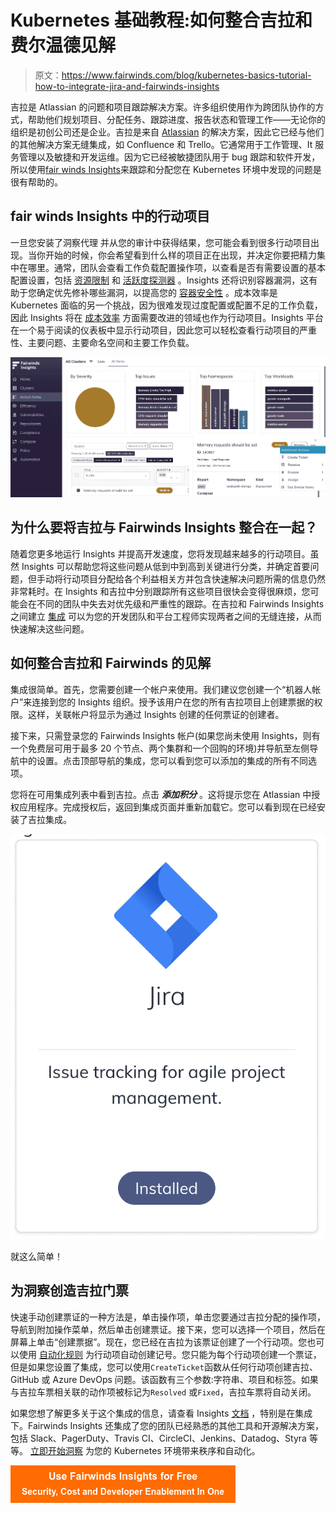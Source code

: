 # Kubernetes 基础教程:如何整合吉拉和费尔温德见解

> 原文：<https://www.fairwinds.com/blog/kubernetes-basics-tutorial-how-to-integrate-jira-and-fairwinds-insights>

 吉拉是 Atlassian 的问题和项目跟踪解决方案。许多组织使用[](https://www.atlassian.com/software/jira/guides/getting-started/overview#:~:text=Jira%20is%20a%20suite%20of,%2C%20Ops%20teams%2C%20and%20more.)作为跨团队协作的方式，帮助他们规划项目、分配任务、跟踪进度、报告状态和管理工作——无论你的组织是初创公司还是企业。吉拉是来自 [Atlassian](https://www.atlassian.com/) 的解决方案，因此它已经与他们的其他解决方案无缝集成，如 Confluence 和 Trello。它通常用于工作管理、It 服务管理以及敏捷和开发运维。因为它已经被敏捷团队用于 bug 跟踪和软件开发，所以使用[fair winds Insights](https://www.fairwinds.com/insights)来跟踪和分配您在 Kubernetes 环境中发现的问题是很有帮助的。

## fair winds Insights 中的行动项目

一旦您安装了洞察代理 并从您的审计中获得结果，您可能会看到很多行动项目出现。当你开始的时候，你会希望看到什么样的项目正在出现，并决定你要把精力集中在哪里。通常，团队会查看工作负载配置操作项，以查看是否有需要设置的基本配置设置，包括 [资源限制](https://www.fairwinds.com/blog/kubernetes-resource-limits) 和 [活跃度探测器](https://www.fairwinds.com/blog/how-to-identify-missing-readiness-probes-in-kubernetes) 。Insights 还将识别容器漏洞，这有助于您确定优先修补哪些漏洞，以提高您的 [容器安全性](https://insights.docs.fairwinds.com/first-steps/container-security/) 。成本效率是 Kubernetes 面临的另一个挑战，因为很难发现过度配置或配置不足的工作负载，因此 Insights 将在 [成本效率](https://insights.docs.fairwinds.com/first-steps/cost-efficiency) 方面需要改进的领域也作为行动项目。Insights 平台在一个易于阅读的仪表板中显示行动项目，因此您可以轻松查看行动项目的严重性、主要问题、主要命名空间和主要工作负载。

![image of Action Items in Fairwinds Insights](img/6ce23b982b5065a743e2cc619eeb702e.png)

## 为什么要将吉拉与 Fairwinds Insights 整合在一起？

随着您更多地运行 Insights 并提高开发速度，您将发现越来越多的行动项目。虽然 Insights 可以帮助您将这些问题从低到中到高到关键进行分类，并确定首要问题，但手动将行动项目分配给各个利益相关方并包含快速解决问题所需的信息仍然非常耗时。在 Insights 和吉拉中分别跟踪所有这些项目很快会变得很麻烦，您可能会在不同的团队中失去对优先级和严重性的跟踪。在吉拉和 Fairwinds Insights 之间建立 [集成](https://insights.docs.fairwinds.com/installation/integrations/jira/#installation) 可以为您的开发团队和平台工程师实现两者之间的无缝连接，从而快速解决这些问题。

## 如何整合吉拉和 Fairwinds 的见解

集成很简单。首先，您需要创建一个帐户来使用。我们建议您创建一个“机器人帐户”来连接到您的 Insights 组织。授予该用户在您的所有吉拉项目上创建票据的权限。这样，关联帐户将显示为通过 Insights 创建的任何票证的创建者。

接下来，只需登录您的 Fairwinds Insights 帐户(如果您尚未使用 Insights，则有一个免费层[](https://www.fairwinds.com/insights-pricing)可用于最多 20 个节点、两个集群和一个回购的环境)并导航至左侧导航中的设置。点击顶部导航的集成，您可以看到您可以添加的集成的所有不同选项。

您将在可用集成列表中看到吉拉。点击 ***添加积分*** 。这将提示您在 Atlassian 中授权应用程序。完成授权后，返回到集成页面并重新加载它。您可以看到现在已经安装了吉拉集成。

![image of  installed Jira integration](img/db8e109653ce93dd2ac46d9f747ac3e7.png)

就这么简单！

## 为洞察创造吉拉门票

快速手动创建票证的一种方法是，单击操作项，单击您要通过吉拉分配的操作项，导航到附加操作菜单，然后单击创建票证。接下来，您可以选择一个项目，然后在屏幕上单击“创建票据”。现在，您已经在吉拉为该票证创建了一个行动项。您也可以使用 [自动化规则](https://insights.docs.fairwinds.com/configure/automation/integrations/#tickets) 为行动项自动创建记号。您只能为每个行动项创建一个票证，但是如果您设置了集成，您可以使用`CreateTicket`函数从任何行动项创建吉拉、GitHub 或 Azure DevOps 问题。该函数有三个参数:字符串、项目和标签。如果与吉拉车票相关联的动作项被标记为`Resolved` 或`Fixed`，吉拉车票将自动关闭。

如果您想了解更多关于这个集成的信息，请查看 Insights [文档](https://insights.docs.fairwinds.com/installation/integrations/jira/#installation) ，特别是在集成下。Fairwinds Insights 还集成了您的团队已经熟悉的其他工具和开源解决方案，包括 Slack、PagerDuty、Travis CI、CircleCI、Jenkins、Datadog、Styra 等等。 [立即开始洞察](https://www.fairwinds.com/insights-pricing) 为您的 Kubernetes 环境带来秩序和自动化。

[![Use Fairwinds Insights for Free Security, Cost and Developer Enablement In One](img/7c86296320eb01b215d8e2755e9c5b9d.png)](https://cta-redirect.hubspot.com/cta/redirect/2184645/34aa4987-a1f9-438a-a145-d7d82d5c479a)